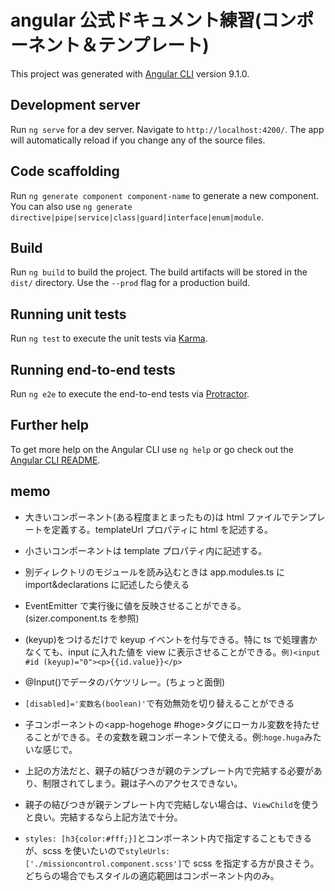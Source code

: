 # angular 公式ドキュメント練習(コンポーネント＆テンプレート)

This project was generated with [Angular CLI](https://github.com/angular/angular-cli) version 9.1.0.

## Development server

Run `ng serve` for a dev server. Navigate to `http://localhost:4200/`. The app will automatically reload if you change any of the source files.

## Code scaffolding

Run `ng generate component component-name` to generate a new component. You can also use `ng generate directive|pipe|service|class|guard|interface|enum|module`.

## Build

Run `ng build` to build the project. The build artifacts will be stored in the `dist/` directory. Use the `--prod` flag for a production build.

## Running unit tests

Run `ng test` to execute the unit tests via [Karma](https://karma-runner.github.io).

## Running end-to-end tests

Run `ng e2e` to execute the end-to-end tests via [Protractor](http://www.protractortest.org/).

## Further help

To get more help on the Angular CLI use `ng help` or go check out the [Angular CLI README](https://github.com/angular/angular-cli/blob/master/README.md).

## memo

- 大きいコンポーネント(ある程度まとまったもの)は html ファイルでテンプレートを定義する。templateUrl プロパティに html を記述する。
- 小さいコンポーネントは template プロパティ内に記述する。

- 別ディレクトリのモジュールを読み込むときは app.modules.ts に import&declarations に記述したら使える
- EventEmitter で実行後に値を反映させることができる。(sizer.component.ts を参照)
- (keyup)をつけるだけで keyup イベントを付与できる。特に ts で処理書かなくても、input に入れた値を view に表示させることができる。`例)<input #id (keyup)="0"><p>{{id.value}}</p>`

- @Input()でデータのバケツリレー。(ちょっと面倒)

- `[disabled]='変数名(boolean)'`で有効無効を切り替えることができる

- 子コンポーネントの<app-hogehoge #hoge>タグにローカル変数を持たせることができる。その変数を親コンポーネントで使える。例:`hoge.huga`みたいな感じで。
- 上記の方法だと、親子の結びつきが親のテンプレート内で完結する必要があり、制限されてしまう。親は子へのアクセスできない。
- 親子の結びつきが親テンプレート内で完結しない場合は、`ViewChild`を使うと良い。完結するなら上記方法で十分。

- `styles: [h3{color:#fff;}]`とコンポーネント内で指定することもできるが、scss を使いたいので`styleUrls: ['./missioncontrol.component.scss']`で scss を指定する方が良さそう。どちらの場合でもスタイルの適応範囲はコンポーネント内のみ。
